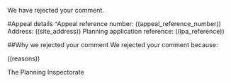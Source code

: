We have rejected your comment.

#Appeal details
^Appeal reference number: ((appeal_reference_number))
Address: ((site_address))
Planning application reference: ((lpa_reference))

##Why we rejected your comment
We rejected your comment because:

((reasons))

The Planning Inspectorate
